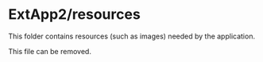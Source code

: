 # ExtApp2/resources

This folder contains resources (such as images) needed by the application. 

This file can be removed.
